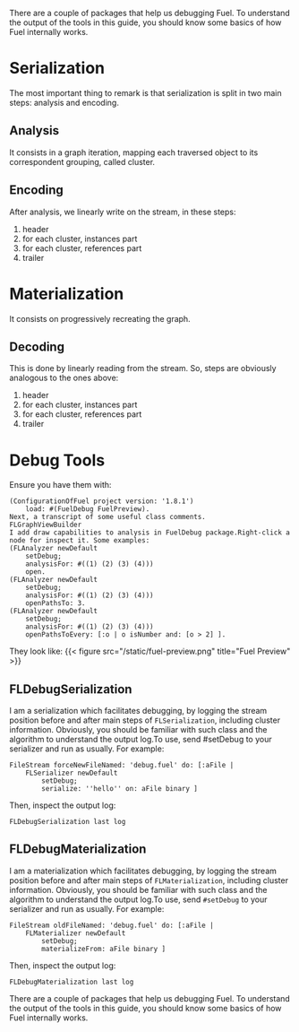 There are a couple of packages that help us debugging Fuel. To understand the output of the tools in this guide, you should know some basics of how Fuel internally works.
# Serialization
The most important thing to remark is that serialization is split in two main steps: analysis and encoding.
## Analysis
It consists in a graph iteration, mapping each traversed object to its correspondent grouping, called cluster.
## Encoding
After analysis, we linearly write on the stream, in these steps:
1. header
1. for each cluster, instances part
1. for each cluster, references part
1. trailer

# Materialization
It consists on progressively recreating the graph.
## Decoding
This is done by linearly reading from the stream. So, steps are obviously analogous to the ones above:
1. header
1. for each cluster, instances part
1. for each cluster, references part
1. trailer

# Debug Tools
Ensure you have them with:
```smalltalk
(ConfigurationOfFuel project version: '1.8.1') 
    load: #(FuelDebug FuelPreview).
Next, a transcript of some useful class comments.
FLGraphViewBuilder
I add draw capabilities to analysis in FuelDebug package.Right-click a node for inspect it. Some examples:
(FLAnalyzer newDefault
    setDebug;
    analysisFor: #((1) (2) (3) (4)))
    open.
(FLAnalyzer newDefault
    setDebug;
    analysisFor: #((1) (2) (3) (4)))
    openPathsTo: 3.
(FLAnalyzer newDefault
    setDebug;
    analysisFor: #((1) (2) (3) (4)))
    openPathsToEvery: [:o | o isNumber and: [o > 2] ].
```
They look like: {{< figure src="/static/fuel-preview.png" title="Fuel Preview" >}}

## FLDebugSerialization
I am a serialization which facilitates debugging, by logging the stream position before and after main steps of `FLSerialization`, including cluster information. Obviously, you should be familiar with such class and the algorithm to understand the output log.To use, send #setDebug to your serializer and run as usually. For example:
```smalltalk
FileStream forceNewFileNamed: 'debug.fuel' do: [:aFile |
    FLSerializer newDefault
        setDebug;
        serialize: ''hello'' on: aFile binary ]
```
Then, inspect the output log:
```smalltalk
FLDebugSerialization last log
```

## FLDebugMaterialization
I am a materialization which facilitates debugging, by logging the stream position before and after main steps of `FLMaterialization`, including cluster information. Obviously, you should be familiar with such class and the algorithm to understand the output log.To use, send `#setDebug` to your serializer and run as usually. For example:
```smalltalk
FileStream oldFileNamed: 'debug.fuel' do: [:aFile |
    FLMaterializer newDefault
        setDebug;
        materializeFrom: aFile binary ]
```
Then, inspect the output log:
```smalltalk
FLDebugMaterialization last log
```

There are a couple of packages that help us debugging Fuel. To understand the output of the tools in this guide, you should know some basics of how Fuel internally works.